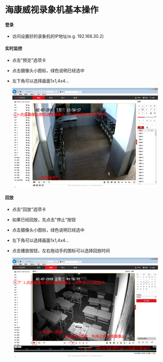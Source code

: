 # 海康威视录象机基本操作

#### 登录
* 访问设置好的录象机的IP地址(e.g. 192.168.30.2)

#### 实时监控
* 点击"预览"选项卡
* 点击摄像头小图标，绿色说明已经选中
* 左下角可以选择画面1x1,4x4...

  ![](img/01.png)

#### 回放
* 点击"回放"选项卡
* 如果已经回放，先点击"停止"按钮
* 点击摄像头小图标，绿色说明已经选中
* 左下角可以选择画面1x1,4x4...
* 点击播放按钮，左右拖动手的图标可以选择回放时间

  ![](img/02.png)
